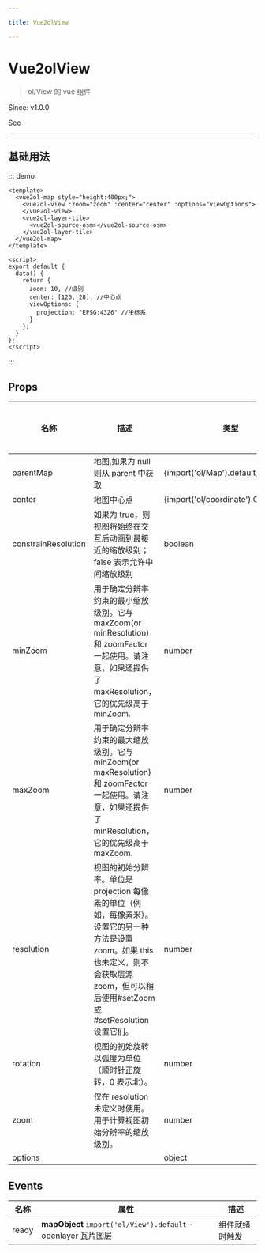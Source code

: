 ```yaml
---

title: Vue2olView

---
```


# Vue2olView

> ol/View 的 vue 组件

Since: v1.0.0

[See](https://openlayers.org/en/latest/apidoc/module-ol_View-View.html)

---

## 基础用法

::: demo

```vue
<template>
  <vue2ol-map style="height:400px;">
    <vue2ol-view :zoom="zoom" :center="center" :options="viewOptions">
    </vue2ol-view>
    <vue2ol-layer-tile>
      <vue2ol-source-osm></vue2ol-source-osm>
    </vue2ol-layer-tile>
  </vue2ol-map>
</template>

<script>
export default {
  data() {
    return {
      zoom: 10, //级别
      center: [120, 28], //中心点
      viewOptions: {
        projection: "EPSG:4326" //坐标系
      }
    };
  }
};
</script>
```

:::

## Props

| 名称                | 描述                                                                                                                                                                                           | 类型                                 | 取值范围 | 默认值 |
| ------------------- | ---------------------------------------------------------------------------------------------------------------------------------------------------------------------------------------------- | ------------------------------------ | -------- | ------ |
| parentMap           | 地图,如果为 null 则从 parent 中获取                                                                                                                                                            | {import('ol/Map').default}           | -        |        |
| center              | 地图中心点                                                                                                                                                                                     | {import('ol/coordinate').Coordinate} | -        |        |
| constrainResolution | 如果为 true，则视图将始终在交互后动画到最接近的缩放级别；false 表示允许中间缩放级别                                                                                                            | boolean                              | -        |        |
| minZoom             | 用于确定分辨率约束的最小缩放级别。它与 maxZoom(or minResolution) 和 zoomFactor 一起使用。请注意，如果还提供了 maxResolution，它的优先级高于 minZoom.                                           | number                               | -        |        |
| maxZoom             | 用于确定分辨率约束的最大缩放级别。它与 minZoom(or maxResolution) 和 zoomFactor 一起使用。请注意，如果还提供了 minResolution，它的优先级高于 maxZoom.                                           | number                               | -        |        |
| resolution          | 视图的初始分辨率。单位是 projection 每像素的单位（例如，每像素米）。设置它的另一种方法是设置 zoom。如果 this 也未定义，则不会获取层源 zoom，但可以稍后使用#setZoom 或#setResolution 设置它们。 | number                               | -        |        |
| rotation            | 视图的初始旋转以弧度为单位（顺时针正旋转，0 表示北）。                                                                                                                                         | number                               | -        |        |
| zoom                | 仅在 resolution 未定义时使用。用于计算视图初始分辨率的缩放级别。                                                                                                                               | number                               | -        |        |
| options             |                                                                                                                                                                                                | object                               | -        | {}     |

## Events

| 名称  | 属性                                                           | 描述           |
| ----- | -------------------------------------------------------------- | -------------- |
| ready | **mapObject** `import('ol/View').default` - openlayer 瓦片图层 | 组件就绪时触发 |
